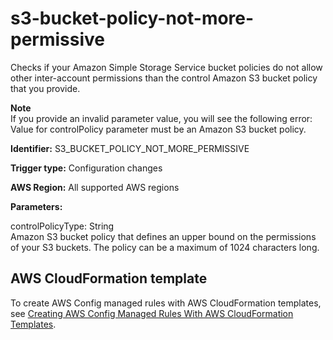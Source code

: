 # s3\-bucket\-policy\-not\-more\-permissive<a name="s3-bucket-policy-not-more-permissive"></a>

Checks if your Amazon Simple Storage Service bucket policies do not allow other inter\-account permissions than the control Amazon S3 bucket policy that you provide\.

**Note**  
If you provide an invalid parameter value, you will see the following error: Value for controlPolicy parameter must be an Amazon S3 bucket policy\. 

**Identifier:** S3\_BUCKET\_POLICY\_NOT\_MORE\_PERMISSIVE

**Trigger type:** Configuration changes

**AWS Region:** All supported AWS regions

**Parameters:**

controlPolicyType: String  
Amazon S3 bucket policy that defines an upper bound on the permissions of your S3 buckets\. The policy can be a maximum of 1024 characters long\.

## AWS CloudFormation template<a name="w29aac11c33c17b7d323c17"></a>

To create AWS Config managed rules with AWS CloudFormation templates, see [Creating AWS Config Managed Rules With AWS CloudFormation Templates](aws-config-managed-rules-cloudformation-templates.md)\.